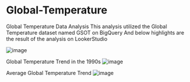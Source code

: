 # Global-Temperature
Global Temperature Data Analysis
This analysis utilized the Global Temperature dataset named GSOT on BigQuery
And below highlights are the result of the analysis on LookerStudio

![image](https://github.com/user-attachments/assets/817fa010-7ac9-4c21-9291-6cad94dfcb35)


Global Temperature Trend in the 1990s
![image](https://github.com/user-attachments/assets/993afd1a-85b9-4621-9845-cc51d6dfc1fe)

Average Global Temperature Trend
![image](https://github.com/user-attachments/assets/ebef0262-0e3b-45bc-8488-7f853dc64129)
